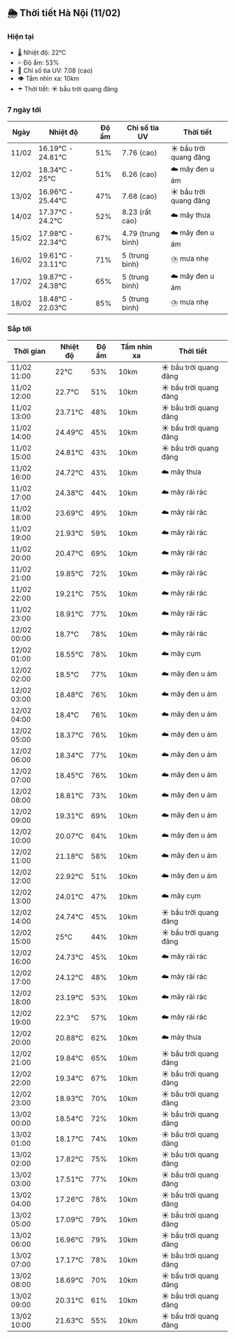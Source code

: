 ## 🌦️ Thời tiết Hà Nội (11/02)

### Hiện tại

- 🌡️ Nhiệt độ: 22℃
- 💦 Độ ẩm: 53%
- 🌟 Chỉ số tia UV: 7.08 (cao)
- 👁️ Tầm nhìn xa: 10km
- ☂️ Thời tiết: ☀️ bầu trời quang đãng

### 7 ngày tới

| Ngày | Nhiệt độ | Độ ẩm | Chỉ số tia UV | Thời tiết |
| --- | --- | --- | --- | --- |
| 11/02 | 16.19℃ - 24.81℃ | 51% | 7.76 (cao) | ☀️ bầu trời quang đãng |
| 12/02 | 18.34℃ - 25℃ | 51% | 6.26 (cao) | ☁️ mây đen u ám |
| 13/02 | 16.96℃ - 25.44℃ | 47% | 7.68 (cao) | ☀️ bầu trời quang đãng |
| 14/02 | 17.37℃ - 24.2℃ | 52% | 8.23 (rất cao) | ☁️ mây thưa |
| 15/02 | 17.98℃ - 22.34℃ | 67% | 4.79 (trung bình) | ☁️ mây đen u ám |
| 16/02 | 19.61℃ - 23.11℃ | 71% | 5 (trung bình) | ⛈️ mưa nhẹ |
| 17/02 | 19.87℃ - 24.38℃ | 65% | 5 (trung bình) | ☁️ mây đen u ám |
| 18/02 | 18.48℃ - 22.03℃ | 85% | 5 (trung bình) | ⛈️ mưa nhẹ |

### Sắp tới

| Thời gian | Nhiệt độ | Độ ẩm | Tầm nhìn xa | Thời tiết |
| --- | --- | --- | --- | --- |
| 11/02 11:00 | 22℃ | 53% | 10km | ☀️ bầu trời quang đãng |
| 11/02 12:00 | 22.7℃ | 51% | 10km | ☀️ bầu trời quang đãng |
| 11/02 13:00 | 23.71℃ | 48% | 10km | ☀️ bầu trời quang đãng |
| 11/02 14:00 | 24.49℃ | 45% | 10km | ☀️ bầu trời quang đãng |
| 11/02 15:00 | 24.81℃ | 43% | 10km | ☀️ bầu trời quang đãng |
| 11/02 16:00 | 24.72℃ | 43% | 10km | ☁️ mây thưa |
| 11/02 17:00 | 24.38℃ | 44% | 10km | ☁️ mây rải rác |
| 11/02 18:00 | 23.69℃ | 49% | 10km | ☁️ mây rải rác |
| 11/02 19:00 | 21.93℃ | 59% | 10km | ☁️ mây rải rác |
| 11/02 20:00 | 20.47℃ | 69% | 10km | ☁️ mây rải rác |
| 11/02 21:00 | 19.85℃ | 72% | 10km | ☁️ mây rải rác |
| 11/02 22:00 | 19.21℃ | 75% | 10km | ☁️ mây rải rác |
| 11/02 23:00 | 18.91℃ | 77% | 10km | ☁️ mây rải rác |
| 12/02 00:00 | 18.7℃ | 78% | 10km | ☁️ mây rải rác |
| 12/02 01:00 | 18.55℃ | 78% | 10km | ☁️ mây cụm |
| 12/02 02:00 | 18.5℃ | 77% | 10km | ☁️ mây đen u ám |
| 12/02 03:00 | 18.48℃ | 76% | 10km | ☁️ mây đen u ám |
| 12/02 04:00 | 18.4℃ | 76% | 10km | ☁️ mây đen u ám |
| 12/02 05:00 | 18.37℃ | 76% | 10km | ☁️ mây đen u ám |
| 12/02 06:00 | 18.34℃ | 77% | 10km | ☁️ mây đen u ám |
| 12/02 07:00 | 18.45℃ | 76% | 10km | ☁️ mây đen u ám |
| 12/02 08:00 | 18.81℃ | 73% | 10km | ☁️ mây đen u ám |
| 12/02 09:00 | 19.31℃ | 69% | 10km | ☁️ mây đen u ám |
| 12/02 10:00 | 20.07℃ | 64% | 10km | ☁️ mây đen u ám |
| 12/02 11:00 | 21.18℃ | 58% | 10km | ☁️ mây đen u ám |
| 12/02 12:00 | 22.92℃ | 51% | 10km | ☁️ mây đen u ám |
| 12/02 13:00 | 24.01℃ | 47% | 10km | ☁️ mây cụm |
| 12/02 14:00 | 24.74℃ | 45% | 10km | ☀️ bầu trời quang đãng |
| 12/02 15:00 | 25℃ | 44% | 10km | ☀️ bầu trời quang đãng |
| 12/02 16:00 | 24.73℃ | 45% | 10km | ☁️ mây rải rác |
| 12/02 17:00 | 24.12℃ | 48% | 10km | ☁️ mây rải rác |
| 12/02 18:00 | 23.19℃ | 53% | 10km | ☁️ mây rải rác |
| 12/02 19:00 | 22.3℃ | 57% | 10km | ☁️ mây rải rác |
| 12/02 20:00 | 20.88℃ | 62% | 10km | ☁️ mây thưa |
| 12/02 21:00 | 19.84℃ | 65% | 10km | ☀️ bầu trời quang đãng |
| 12/02 22:00 | 19.34℃ | 67% | 10km | ☀️ bầu trời quang đãng |
| 12/02 23:00 | 18.93℃ | 70% | 10km | ☀️ bầu trời quang đãng |
| 13/02 00:00 | 18.54℃ | 72% | 10km | ☀️ bầu trời quang đãng |
| 13/02 01:00 | 18.17℃ | 74% | 10km | ☀️ bầu trời quang đãng |
| 13/02 02:00 | 17.82℃ | 75% | 10km | ☀️ bầu trời quang đãng |
| 13/02 03:00 | 17.51℃ | 77% | 10km | ☀️ bầu trời quang đãng |
| 13/02 04:00 | 17.26℃ | 78% | 10km | ☀️ bầu trời quang đãng |
| 13/02 05:00 | 17.09℃ | 79% | 10km | ☀️ bầu trời quang đãng |
| 13/02 06:00 | 16.96℃ | 79% | 10km | ☀️ bầu trời quang đãng |
| 13/02 07:00 | 17.17℃ | 78% | 10km | ☀️ bầu trời quang đãng |
| 13/02 08:00 | 18.69℃ | 70% | 10km | ☀️ bầu trời quang đãng |
| 13/02 09:00 | 20.31℃ | 61% | 10km | ☀️ bầu trời quang đãng |
| 13/02 10:00 | 21.63℃ | 55% | 10km | ☀️ bầu trời quang đãng |
